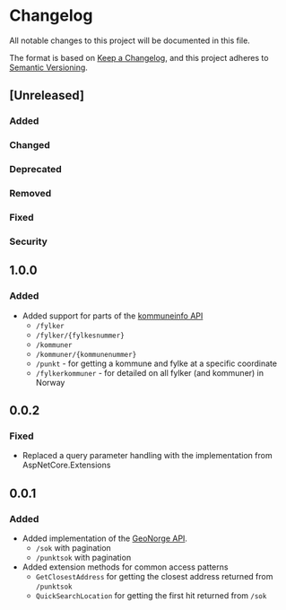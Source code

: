 # Changelog

All notable changes to this project will be documented in this file.

The format is based on [Keep a Changelog](https://keepachangelog.com/en/1.1.0/),
and this project adheres to [Semantic Versioning](https://semver.org/spec/v2.0.0.html).

## [Unreleased]

### Added <!-- for new features. -->
### Changed <!--  for changes in existing functionality. -->
### Deprecated <!--  for soon-to-be removed features. -->
### Removed <!-- for now removed features. -->
### Fixed <!-- for any bug fixes. -->
### Security <!-- in case of vulnerabilities. -->

## 1.0.0

### Added

- Added support for parts of the [kommuneinfo API](https://ws.geonorge.no/kommuneinfo/v1/)
  - `/fylker`
  - `/fylker/{fylkesnummer}`
  - `/kommuner`
  - `/kommuner/{kommunenummer}`
  - `/punkt` - for getting a kommune and fylke at a specific coordinate
  - `/fylkerkommuner` - for detailed on all fylker (and kommuner) in Norway

## 0.0.2

### Fixed

- Replaced a query parameter handling with the implementation from AspNetCore.Extensions

## 0.0.1

### Added

- Added implementation of the [GeoNorge API](https://ws.geonorge.no/adresser/v1).
  - `/sok` with pagination
  - `/punktsok` with pagination
- Added extension methods for common access patterns
  - `GetClosestAddress` for getting the closest address returned from `/punktsok`
  - `QuickSearchLocation` for getting the first hit returned from `/sok`
